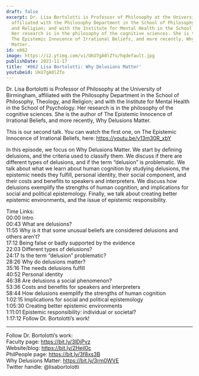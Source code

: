 ```yaml
---
draft: false
excerpt: Dr. Lisa Bortolotti is Professor of Philosophy at the University of Birmingham,
  affiliated with the Philosophy Department in the School of Philosophy, Theology,
  and Religion; and with the Institute for Mental Health in the School of Psychology.
  Her research is in the philosophy of the cognitive sciences. She is the author of
  The Epistemic Innocence of Irrational Beliefs, and more recently, Why Delusions
  Matter.
id: e862
image: https://i2.ytimg.com/vi/UkU7gA0lZfo/hqdefault.jpg
publishDate: 2023-11-17
title: '#862 Lisa Bortolotti: Why Delusions Matter'
youtubeid: UkU7gA0lZfo
---
```

Dr. Lisa Bortolotti is Professor of Philosophy at the University of Birmingham, affiliated with the Philosophy Department in the School of Philosophy, Theology, and Religion; and with the Institute for Mental Health in the School of Psychology. Her research is in the philosophy of the cognitive sciences. She is the author of The Epistemic Innocence of Irrational Beliefs, and more recently, Why Delusions Matter.

This is our second talk. You can watch the first one, on The Epistemic Innocence of Irrational Beliefs, here: https://youtu.be/v13m30R_xbY

In this episode, we focus on Why Delusions Matter. We start by defining delusions, and the criteria used to classify them. We discuss if there are different types of delusions, and if the term “delusion” is problematic. We talk about what we learn about human cognition by studying delusions, the epistemic needs they fulfill, personal identity, their social component, and their costs and benefits to speakers and interpreters. We discuss how delusions exemplify the strengths of human cognition, and implications for social and political epistemology. Finally, we talk about creating better epistemic environments, and the issue of epistemic responsibility.

Time Links:  
00:00  Intro  
00:43  What are delusions?  
11:55  Why is it that some unusual beliefs are considered delusions and others aren’t?  
17:12  Being false or badly supported by the evidence  
22:03  Different types of delusions?  
24:17  Is the term “delusion” problematic?  
28:26  Why do delusions matter?  
35:16  The needs delusions fulfill  
40:52  Personal identity  
46:38  Are delusions a social phenomenon?  
53:36  Costs and benefits for speakers and interpreters  
58:44  How delusions exemplify the strengths of human cognition  
1:02:15  Implications for social and political epistemology  
1:05:30  Creating better epistemic environments  
1:11:01  Epistemic responsibility: individual or societal?  
1:17:12  Follow Dr. Bortolotti’s work!

---

Follow Dr. Bortolotti’s work:  
Faculty page: https://bit.ly/3lDjPvz  
Website/blog: https://bit.ly/2Hejl0c  
PhilPeople page: https://bit.ly/3f8xs3B  
Why Delusions Matter: https://bit.ly/3rm0WVE  
Twitter handle: @lisabortolotti
